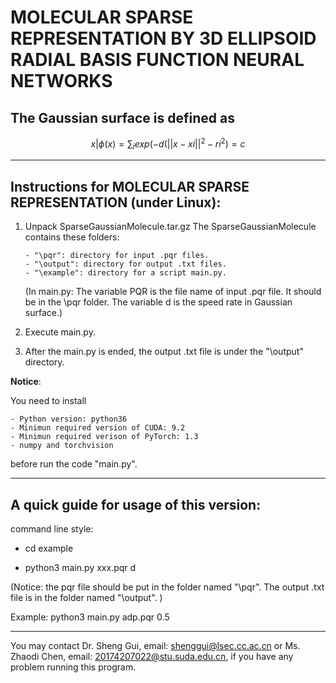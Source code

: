 # MOLECULAR SPARSE REPRESENTATION BY 3D ELLIPSOID RADIAL BASIS FUNCTION NEURAL NETWORKS

## The Gaussian surface is defined as

```math
{x| \phi(x) = \sum_{i} exp(-d(||x-xi||^2 - ri^2)=c }
```

------------------------------------------------------------------------------------------------------------------------ 
## Instructions for MOLECULAR SPARSE REPRESENTATION (under Linux): 

1. Unpack SparseGaussianMolecule.tar.gz
   The SparseGaussianMolecule contains these folders:
   
   ```
   - "\pqr": directory for input .pqr files.
   - "\output": directory for output .txt files.
   - "\example": directory for a script main.py.
   ```
    
   (In main.py: The variable PQR is the file name of input .pqr file. It should be in the \pqr folder. The variable d is the speed rate in Gaussian surface.)
2. Execute main.py. 
3. After the main.py is ended, the output .txt file is under the "\output" directory.

**Notice**: 

You need to install

```
- Python version: python36
- Minimun required version of CUDA: 9.2
- Minimun required verison of PyTorch: 1.3
- numpy and torchvision
```

before run the code "main.py".

------------------------------------------------------------------------------------------------------------------------ 
## A quick guide for usage of this version:
command line style:

- cd example

- python3 main.py xxx.pqr d

(Notice: the pqr file should be put in the folder named "\pqr". The output .txt file is in the folder named "\output". )

Example: python3 main.py adp.pqr 0.5

------------------------------------------------------------------------------------------------------------------------
You may contact Dr. Sheng Gui, email: shenggui@lsec.cc.ac.cn or Ms. Zhaodi Chen, email: 20174207022@stu.suda.edu.cn, if you have any problem running this program.
   
